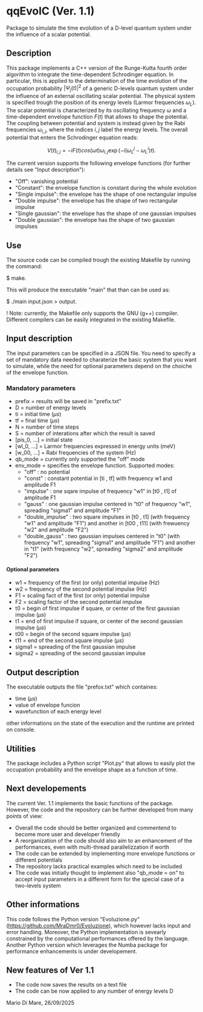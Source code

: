 # qqEvolC (Ver. 1.1)
Package to simulate the time evolution of a D-level quantum system under the influence of a scalar potential.

## Description
This package implements a C++ version of the Runge-Kutta fourth order algorithm to integrate the time-dependent Schrodinger equation. 
In particular, this is applied to the determination of the time evolution of the occupation probability $|\Psi_j(t)|^2$ of a generic D-levels quantum system under the influence of an external oscillating scalar potential. The physical system is specified trough the position of its energy levels (Larmor frequencies $\omega_L$). The scalar potential is characterized by its oscillating frequency $\omega$ and a time-dependent envelope function $F(t)$ that allows to shape the potential. The coupling between potential and system is instead given by the Rabi frequencies $\omega_{i,j}$, where the indices $i,j$ label the energy levels. The overall potential that enters the Schrodinger equation reads:
```math
V(t)_{i,j} = -i F(t) cos( \omega t ) \omega _{i,j} \exp\left(-i( \omega ^ {j}_{L}-\omega^{i}_{L})t\right).
```
The current version supports the following envelope functions (for further details see "Input description"):
* "Off": vanishing potential
* "Constant": the envelope function is constant during the whole evolution
* "Single impulse": the envelope has the shape of one rectangular impulse
* "Double impulse": the envelope has the shape of two rectangular impulse
* "Single gaussian": the envelope has the shape of one gaussian impulses
* "Double gaussian": the envelope has the shape of two gaussian impulses

## Use
The source code can be compiled trough the existing Makefile by running the command:

$ make.

This will produce the executable "main" that than can be used as:

$ ./main input.json > output.

! Note: currently, the Makefile only supports the GNU (g++) compiler. Different compilers can be easily integrated in the existing Makefile. 

## Input description
The input parameters can be specified in a JSON file. You need to specify a set of mandatory data needed to charaterize the basic system that you want to simulate, while the need for optional parameters depend on the choiche of the envelope function.

### Mandatory parameters
* prefix                = results will be saved in "prefix.txt"
* D                     = number of energy levels
* ti                    = initial time ($\mu s$)
* tf                    = final time ($\mu s$)
* N                     = number of time steps   
* S                     = number of interations after which the result is saved
* [pis_0, ...]          = initial state
* [wl_0, ...]           = Larmor frequencies expressed in energy units (meV)
* [w_00, ...]           = Rabi frequencies of the system (Hz)
* qb_mode               = currently only supported the "off" mode
* env_mode              = specifies the envelope function. Supported modes:
    * "off"               : no potential
    * "const"             : constant potential in [ti , tf] with frequency w1 and amplitude F1
    * "impulse"           : one sqare impulse of frequency "w1" in [t0 , t1] of amplitude F1
    * "gauss"             : one gaussian impulse centered in "t0" of frequency "w1", spreading "sigma1" and amplitude "F1"
    * "double_impulse"    : two square impulses in [t0 , t1] (with frequency "w1" and amplitude "F1") and another in [t00 , t11] (with frewuency "w2" and amplitude "F2")
    * "double_gauss"      : two gaussian impulses centered in "t0" (with frequency "w1", spreading "sigma1" and amplitude "F1") and another in "t1" (with frequency "w2", spreading "sigma2" and amplitude "F2")
 
#### Optional parameters
* w1               = frequency of the first (or only) potential impulse (Hz)
* w2               = frequency of the second potential impulse (Hz)
* F1               = scaling fact of the first (or only) potential impulse
* F2               = scaling factor of the second potential impulse
* t0               = begin of first impulse if square, or center of the first gaussian impulse ($\mu s$)
* t1               = end of first impulse if square, or center of the second gaussian impulse ($\mu s$)
* t00              = begin of the second square impulse ($\mu s$)
* t11              = end of the second square impulse ($\mu s$)
* sigma1           = spreading of the first gaussian impulse
* sigma2           = spreading of the second gaussian impulse

## Output description
The executable outputs the file "prefox.txt" which containes:
* time ($\mu s$)
* value of envelope funcion
* wavefunction of each energy level

other informations on the state of the execution and the runtime are printed on console.

## Utilities
The package includes a Python script "Plot.py" that allows to easily plot the occupation probability and the envelope shape as a function of time.

## Next developements
The current Ver. 1.1 implements the basic functions of the package. However, the code and the repository can be further developed from many points of view:
* Overall the code should be better organized and commentend to become more user and developer friendly
* A reorganization of the code should also aim to an enhancement of the performances, even with multi-thread parallelizzation if worth
* The code can be extended by implementing more envelope functions or different potentials
* The repository lacks practical examples which need to be included
* The code was initially thought to implement also "qb_mode = on" to accept input parameters in a different form for the special case of a two-levels system

## Other informations
This code follows the Python version "Evoluzione.py" (https://github.com/MraDmr0/Evoluzione), which however lacks input and error handling. Moreover, the Python implementation is sevearly constrained by the computational performances offered by the language. Another Python version which leverages the Numba package for performance enhancements is under developement.

## New features of Ver 1.1
* The code now saves the results on a text file
* The code can be now applied to any number of energy levels D

Mario Di Mare, 26/09/2025
